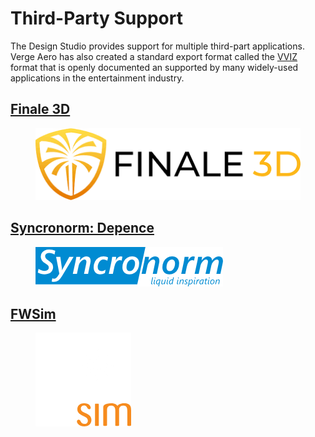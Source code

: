 # Third-Party Support

The Design Studio provides support for multiple third-part applications. Verge Aero has also created a standard export format called the [VVIZ ](../vviz-format.md)format that is openly documented an supported by many widely-used applications in the entertainment industry.

## [Finale 3D](../vviz-format.md#finale3d)

<figure><img src="../../../.gitbook/assets/images (1).png" alt=""><figcaption></figcaption></figure>

## [Syncronorm: Depence](syncronorm-depence.md)

<figure><img src="../../../.gitbook/assets/image (3).png" alt=""><figcaption></figcaption></figure>

## [FWSim](https://www.fwsim.com/doc/en/drone_shows.html)

<figure><img src="../../../.gitbook/assets/image (35).png" alt=""><figcaption></figcaption></figure>

